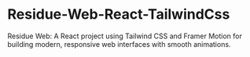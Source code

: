 # Residue-Web-React-TailwindCss
Residue Web: A React project using Tailwind CSS and Framer Motion for building modern, responsive web interfaces with smooth animations.
